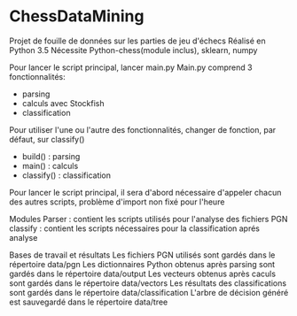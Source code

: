 # ChessDataMining
Projet de fouille de données sur les parties de jeu d'échecs
Réalisé en Python 3.5
Nécessite Python-chess(module inclus), sklearn, numpy

Pour lancer le script principal, lancer main.py
Main.py comprend 3 fonctionnalités:
- parsing
- calculs avec Stockfish
- classification

Pour utiliser l'une ou l'autre des fonctionnalités, changer de fonction, par défaut, sur classify()

- build() : parsing
- main() : calculs
- classify() : classification

Pour lancer le script principal, il sera d'abord nécessaire d'appeler chacun des autres scripts, problème d'import non fixé pour l'heure


Modules
Parser : contient les scripts utilisés pour l'analyse des fichiers PGN
classify : contient les scripts nécessaires pour la classification aprés analyse

Bases de travail et résultats
Les fichiers PGN utilisés sont gardés dans le répertoire data/pgn
Les dictionnaires Python obtenus après parsing sont gardés dans le répertoire data/output
Les vecteurs obtenus après caculs sont gardés dans le répertoire data/vectors
Les résultats des classifications sont gardés dans le répertoire data/classification
L'arbre de décision généré est sauvegardé dans le répertoire data/tree
